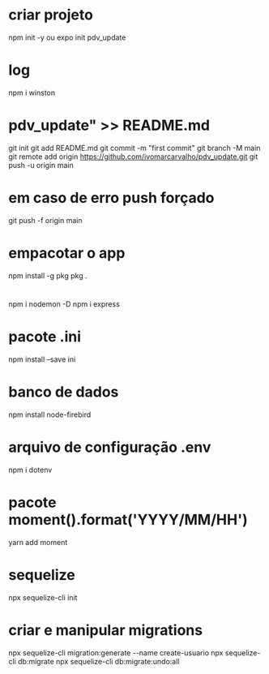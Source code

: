 # criar projeto
npm init -y
ou
expo init pdv_update
# log
npm i winston

# pdv_update" >> README.md
git init
git add README.md
git commit -m "first commit"
git branch -M main
git remote add origin https://github.com/ivomarcarvalho/pdv_update.git
git push -u origin main

# em caso de erro push forçado
git push -f origin main

# empacotar o app
npm install -g pkg
pkg .

#
npm i nodemon -D
npm i express

# pacote .ini
npm install –save ini

# banco de dados
npm install node-firebird

# arquivo de configuração .env 
npm i dotenv

# pacote moment().format('YYYY/MM/HH')
yarn add moment

# sequelize
npx sequelize-cli init

# criar e manipular migrations
npx sequelize-cli migration:generate --name create-usuario
npx sequelize-cli db:migrate
npx sequelize-cli db:migrate:undo:all